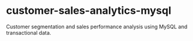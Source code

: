 # customer-sales-analytics-mysql
Customer segmentation and sales performance analysis using MySQL and transactional data.
